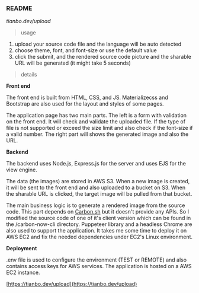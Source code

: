 ### README
_tianbo.dev/upload_

> usage
1. upload your source code file and the language will be auto detected
2. choose theme, font, and font-size or use the default value
3. click the submit, and the rendered source code picture and the sharable URL will be generated (it might take 5 seconds)

> details

**Front end**

The front end is built from HTML, CSS, and JS. Materializecss and Bootstrap are also used for the layout and styles of some pages.

The application page has two main parts. The left is a form with validation on the front end. It will check and validate the uploaded file. If the type of file is not supported or exceed the size limit and also check if the font-size if a valid number. The right part will shows the generated image and also the URL.

**Backend**

The backend uses Node.js, Express.js for the server and uses EJS for the view engine.

The data (the images) are stored in AWS S3. When a new image is created, it will be sent to the front end and also uploaded to a bucket on S3. When the sharable URL is clicked, the target image will be pulled from that bucket.

The main business logic is to generate a rendered image from the source code. This part depends on [Carbon.sh](https://carbon.now.sh/) but it doesn't provide any APIs. So I modified the source code of one of it's client version which can be found in the /carbon-now-cli directory. Puppeteer library and a headless Chrome are also used to support the application. It takes me some time to deploy it on AWS EC2 and fix the needed dependencies under EC2's Linux environment.

**Deployment**

.env file is used to configure the environment (TEST or REMOTE) and also contains access keys for AWS services. The application is hosted on a AWS EC2 instance.

[https://tianbo.dev/upload](https://tianbo.dev/upload)


